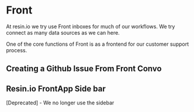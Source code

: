 # Front

At resin.io we try use Front inboxes for much of our workflows. We try connect as many data sources as we can here.

One of the core functions of Front is as a frontend for our customer support process. 

## Creating a Github Issue From Front Convo

## Resin.io FrontApp Side bar

[Deprecated] - We no longer use the sidebar